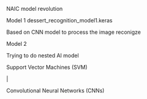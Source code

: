 
NAIC model revolution


Model 1 dessert_recognition_model1.keras

Based on CNN model to process the image reconigze

Model 2

Trying to do nested AI model 

Support Vector Machines (SVM) 

|

 Convolutional Neural Networks (CNNs)

